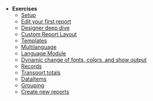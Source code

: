 <!-- docs/_sidebar.md -->
<!-- [![ForNAV](/_media/ForNAV_logo_2f_250.png)](https://www.fornav.com/) -->

<!-- - [Home](/readme.md) -->
- **Exercises**
  - [Setup](Exercises/Setup.Exercise.md)
  - [Edit your first report](Exercises/EditYourFirstReport.Exercise.md)
  - [Designer deep dive](/Exercises/DesignerDeepDive.Exercise.md)
  - [Custom Report Layout](/Exercises/CustomReportLayout.Exercise.md)
  - [Templates](/Exercises/Templates.Exercise.md)
  - [Multilanguage](/Exercises/Multilanguage.Exercise.md)
  - [Language Module](/Exercises/Language.Exercise.md)
  - [Dynamic change of fonts, colors, and show output](/Exercises/DynamicChangeFonts.Exercise.md)
  - [Records](/Exercises/Records.Exercise.md)
  - [Transport totals](/Exercises/Transport.Exercise.md)
  - [DataItems](/Exercises/DataItems.Exercise.md)
  - [Grouping](/Exercises/Grouping.Exercise.md)
  - [Create new reports](/Exercises/CreateNewReport.Exercise.md)